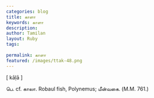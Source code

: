 ```yaml
---
categories: blog
title: காளா
keywords: காளா
description: 
author: Tamilan
layout: Ruby
tags: 
 
permalink: காளா
featured: /images/ttak-48.png
---
```

  
[ kāḷā ]  
  
பெ. cf. காலா. Robaul fish, Polynemus; மீன்வகை. (M.M. 761.)